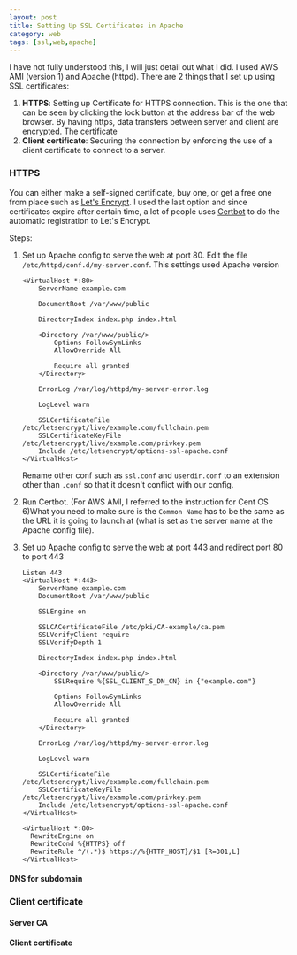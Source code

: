 ```yaml
---
layout: post
title: Setting Up SSL Certificates in Apache
category: web
tags: [ssl,web,apache]
---
```


I have not fully understood this, I will just detail out what I did. I used AWS AMI (version 1) and Apache (httpd).
There are 2 things that I set up using SSL certificates:
1. **HTTPS**: Setting up Certificate for HTTPS connection. This is the one that can be seen by clicking the lock button at the address bar of the web browser. By having https, data transfers between server and client are encrypted. The certificate
2. **Client certificate**: Securing the connection by enforcing the use of a client certificate to connect to a server.

### HTTPS

You can either make a self-signed certificate, buy one, or get a free one from place such as [Let's Encrypt](https://letsencrypt.org/). I used the last option and since certificates expire after certain time, a lot of people uses [Certbot](https://certbot.eff.org/instructions) to do the automatic registration to Let's Encrypt.

Steps:
1. Set up Apache config to serve the web at port 80. Edit the file `/etc/httpd/conf.d/my-server.conf`. This settings used Apache version

    ```
    <VirtualHost *:80>
        ServerName example.com

        DocumentRoot /var/www/public

        DirectoryIndex index.php index.html

        <Directory /var/www/public/>
            Options FollowSymLinks
            AllowOverride All

            Require all granted
        </Directory>

        ErrorLog /var/log/httpd/my-server-error.log

        LogLevel warn

        SSLCertificateFile /etc/letsencrypt/live/example.com/fullchain.pem
        SSLCertificateKeyFile /etc/letsencrypt/live/example.com/privkey.pem
        Include /etc/letsencrypt/options-ssl-apache.conf
    </VirtualHost>
    ```

     Rename other conf such as `ssl.conf` and `userdir.conf` to an extension other than `.conf` so that it doesn't conflict with our config.

2. Run Certbot. (For AWS AMI, I referred to the instruction for Cent OS 6)What you need to make sure is the `Common Name` has to be the same as the URL it is going to launch at (what is set as the server name at the Apache config file).

3. Set up Apache config to serve the web at port 443 and redirect port 80 to port 443
    ```
    Listen 443
    <VirtualHost *:443>
        ServerName example.com
        DocumentRoot /var/www/public

        SSLEngine on

        SSLCACertificateFile /etc/pki/CA-example/ca.pem
        SSLVerifyClient require
        SSLVerifyDepth 1

        DirectoryIndex index.php index.html

        <Directory /var/www/public/>
            SSLRequire %{SSL_CLIENT_S_DN_CN} in {"example.com"}

            Options FollowSymLinks
            AllowOverride All

            Require all granted
        </Directory>

        ErrorLog /var/log/httpd/my-server-error.log

        LogLevel warn

        SSLCertificateFile /etc/letsencrypt/live/example.com/fullchain.pem
        SSLCertificateKeyFile /etc/letsencrypt/live/example.com/privkey.pem
        Include /etc/letsencrypt/options-ssl-apache.conf
    </VirtualHost>

    <VirtualHost *:80>
      RewriteEngine on
      RewriteCond %{HTTPS} off
      RewriteRule ^/(.*)$ https://%{HTTP_HOST}/$1 [R=301,L]
    </VirtualHost>
    ```
#### DNS for subdomain

### Client certificate

#### Server CA
#### Client certificate
